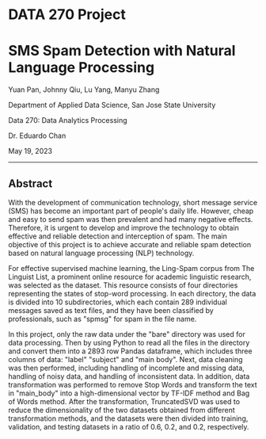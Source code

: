 # DATA 270 Project
#  SMS Spam Detection with Natural Language Processing

Yuan Pan, Johnny Qiu, Lu Yang, Manyu Zhang

Department of Applied Data Science, San Jose State University

Data 270: Data Analytics Processing

Dr. Eduardo Chan

May 19, 2023

***
## Abstract
With the development of communication technology, short message service (SMS) has become an important part of people's daily life. However, cheap and easy to send spam was then prevalent and had many negative effects. Therefore, it is urgent to develop and improve the technology to obtain effective and reliable detection and interception of spam. The main objective of this project is to achieve accurate and reliable spam detection based on natural language processing (NLP) technology.

For effective supervised machine learning, the Ling-Spam corpus from The Linguist List, a prominent online resource for academic linguistic research, was selected as the dataset. This resource consists of four directories representing the states of stop-word processing. In each directory, the data is divided into 10 subdirectories, which each contain 289 individual messages saved as text files, and they have been classified by professionals, such as "spmsg" for spam in the file name.

In this project, only the raw data under the "bare" directory was used for data processing. Then by using Python to read all the files in the directory and convert them into a 2893 row Pandas dataframe, which includes three columns of data: "label" "subject" and "main body". Next, data cleaning was then performed, including handling of incomplete and missing data, handling of noisy data, and handling of inconsistent data. In addition, data transformation was performed to remove Stop Words and transform the text in "main_body" into a high-dimensional vector by TF-IDF method and Bag of Words method. After the transformation, TruncatedSVD was used to reduce the dimensionality of the two datasets obtained from different transformation methods, and the datasets were then divided into training, validation, and testing datasets in a ratio of 0.6, 0.2, and 0.2, respectively.
